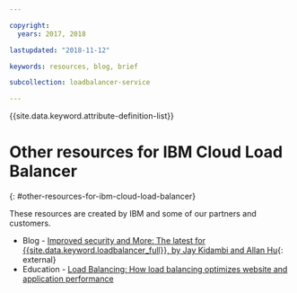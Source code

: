 ```yaml
---

copyright:
  years: 2017, 2018

lastupdated: "2018-11-12"

keywords: resources, blog, brief

subcollection: loadbalancer-service

---
```


{{site.data.keyword.attribute-definition-list}}

# Other resources for IBM Cloud Load Balancer
{: #other-resources-for-ibm-cloud-load-balancer}

These resources are created by IBM and some of our partners and customers.

* Blog - [Improved security and More: The latest for {{site.data.keyword.loadbalancer_full}}, by Jay Kidambi and Allan Hu](https://www.ibm.com/cloud/blog/updates-cloud-load-balancer?){: external}
* Education - [Load Balancing: How load balancing optimizes website and application performance](https://www.ibm.com/cloud/learn/load-balancing)
